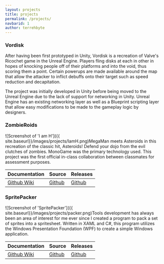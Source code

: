 ```yaml
---
layout: projects
title: projects
permalink: /projects/
navbarid: 1
author: terrehbyte
---
```


### Vordisk
After having been first prototyped in Unity, Vordisk is a recreation of Valve's Ricochet game in the Unreal Engine. Players fling disks at each in other in hopes of knocking people off of their platforms and into the void, thus scoring them a point. Certain powerups are made available around the map that allow the attacker to inflict debuffs onto their target such as speed reduction and decapitation.

The project was initially developed in Unity before being moved to the Unreal Engine due to the lack of support for networking in Unity. Unreal Engine has an existing networking layer as well as a Blueprint scripting layer that allow easy modifications to be made to the gameplay logic by designers.

### ZombieRoids
![Screenshot of 'I am H']({{ site.baseurl}}/images/projects/IamH.png)MegaMan meets Asteroids in this recreation of the classic hit, Asteroids! Defend your dojo from the evil clutches of zombies. MonoGame was the primary technology used. This project was the first official in-class collaboration between classmates for assessment purposes.

Documentation    | Source      | Releases
-----------------|-------------|-------------
[Github Wiki][1] | [Github][2] | [Github][3]

[1]: https://github.com/terrehbyte/ZombieRoids/wiki
[2]: https://github.com/terrehbyte/ZombieRoids
[3]: https://github.com/terrehbyte/ZombieRoids/releases/download/v0.1-alpha/ZombieRoids.-.v0-1-alpha.zip

### SpritePacker
![Screenshot of 'SpritePacker']({{ site.baseurl}}/images/projects/packer.png)Tools development has always been an area of interest for me ever since I created a program to pack a set of sprites into a spritesheet. Written in XAML and C#, this program utilizes the Windows Presentation Foundation (WPF) to create a simple Windows application.

Documentation    | Source      | Releases
-----------------|-------------|-------------
[Github Wiki][4] | [Github][5] | [Github][6]

[4]:https://github.com/terrehbyte/SpritePacker/wiki
[5]:https://github.com/terrehbyte/SpritePacker
[6]:https://github.com/terrehbyte/SpritePacker/releases/download/v0.1.0/TBYTE-Spritepacker.zip